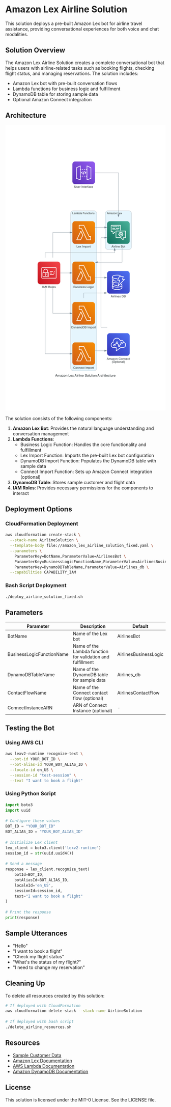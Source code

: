 # Amazon Lex Airline Solution

This solution deploys a pre-built Amazon Lex bot for airline travel assistance, providing conversational experiences for both voice and chat modalities.

## Solution Overview

The Amazon Lex Airline Solution creates a complete conversational bot that helps users with airline-related tasks such as booking flights, checking flight status, and managing reservations. The solution includes:

- Amazon Lex bot with pre-built conversation flows
- Lambda functions for business logic and fulfillment
- DynamoDB table for storing sample data
- Optional Amazon Connect integration

## Architecture

![Architecture Diagram](./airline_architecture.png)

The solution consists of the following components:

1. **Amazon Lex Bot**: Provides the natural language understanding and conversation management
2. **Lambda Functions**:
   - Business Logic Function: Handles the core functionality and fulfillment
   - Lex Import Function: Imports the pre-built Lex bot configuration
   - DynamoDB Import Function: Populates the DynamoDB table with sample data
   - Connect Import Function: Sets up Amazon Connect integration (optional)
3. **DynamoDB Table**: Stores sample customer and flight data
4. **IAM Roles**: Provides necessary permissions for the components to interact

## Deployment Options

### CloudFormation Deployment

```bash
aws cloudformation create-stack \
  --stack-name AirlineSolution \
  --template-body file://amazon_lex_airline_solution_fixed.yaml \
  --parameters \
    ParameterKey=BotName,ParameterValue=AirlinesBot \
    ParameterKey=BusinessLogicFunctionName,ParameterValue=AirlinesBusinessLogic \
    ParameterKey=DynamoDBTableName,ParameterValue=Airlines_db \
  --capabilities CAPABILITY_IAM
```

### Bash Script Deployment

```bash
./deploy_airline_solution_fixed.sh
```

## Parameters

| Parameter | Description | Default |
|-----------|-------------|---------|
| BotName | Name of the Lex bot | AirlinesBot |
| BusinessLogicFunctionName | Name of the Lambda function for validation and fulfillment | AirlinesBusinessLogic |
| DynamoDBTableName | Name of the DynamoDB table for sample data | Airlines_db |
| ContactFlowName | Name of the Connect contact flow (optional) | AirlinesContactFlow |
| ConnectInstanceARN | ARN of Connect Instance (optional) | - |

## Testing the Bot

### Using AWS CLI

```bash
aws lexv2-runtime recognize-text \
  --bot-id YOUR_BOT_ID \
  --bot-alias-id YOUR_BOT_ALIAS_ID \
  --locale-id en_US \
  --session-id "test-session" \
  --text "I want to book a flight"
```

### Using Python Script

```python
import boto3
import uuid

# Configure these values
BOT_ID = "YOUR_BOT_ID"
BOT_ALIAS_ID = "YOUR_BOT_ALIAS_ID"

# Initialize Lex client
lex_client = boto3.client('lexv2-runtime')
session_id = str(uuid.uuid4())

# Send a message
response = lex_client.recognize_text(
    botId=BOT_ID,
    botAliasId=BOT_ALIAS_ID,
    localeId='en_US',
    sessionId=session_id,
    text="I want to book a flight"
)

# Print the response
print(response)
```

## Sample Utterances

- "Hello"
- "I want to book a flight"
- "Check my flight status"
- "What's the status of my flight?"
- "I need to change my reservation"

## Cleaning Up

To delete all resources created by this solution:

```bash
# If deployed with CloudFormation
aws cloudformation delete-stack --stack-name AirlineSolution

# If deployed with bash script
./delete_airline_resources.sh
```

## Resources

- [Sample Customer Data](https://lex-usecases-templates.s3.amazonaws.com/AirlinesBot_customer_data.html)
- [Amazon Lex Documentation](https://docs.aws.amazon.com/lex/)
- [AWS Lambda Documentation](https://docs.aws.amazon.com/lambda/)
- [Amazon DynamoDB Documentation](https://docs.aws.amazon.com/dynamodb/)

## License

This solution is licensed under the MIT-0 License. See the LICENSE file.